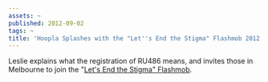 ```yaml
---
assets: ~
published: 2012-09-02
tags: ~
title: 'Hoopla Splashes with the "Let''s End the Stigma" Flashmob 2012 Campaign '
---
```

Leslie explains what the registration of RU486 means, and invites those in Melbourne to join the "[Let's End the Stigma" Flashmob](http://www.reproductivechoiceaustralia.org.au/flashmob). 